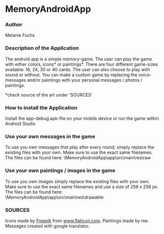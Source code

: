 # MemoryAndroidApp

### Author
Melanie Fuchs


### Description of the Application
The android app is a simple memory-game. The user can play the game with either colors, icons* or paintings*. There are four different game-sizes available: 16, 24, 30 or 40 cards. The user can also choose to play with sound or without. 
You can make a custom game by replacing the voice-messages and/or paintings with your personal messages / photos / paintings.

*check source of the art under 'SOURCES'


### How to install the Application
Install the app-debug.apk-file on your mobile device or run the game within Android Studio


### Use your own messages in the game
To use you own messages that play after every round, simply replace the existing files with your own.
Make sure to use the exact same filenames. The files can be found here:
<path to your folder>\MemoryAndroidApp\app\src\main\res\raw
  
  
### Use your own paintings / images in the game
To use you own images simply replace the existing files with your own. Make sure to use the exact same filenames and use a size of 256 x 256 px. The files can be found here:
<path to your folder>\MemoryAndroidApp\app\src\main\res\drawable


### SOURCES
Icons made by <a href="https://www.flaticon.com/authors/freepik" title="Freepik">Freepik</a> from <a href="https://www.flaticon.com/" title="Flaticon">www.flaticon.com</a></div>.
Paintings made by me.
Messages created with google translator.


